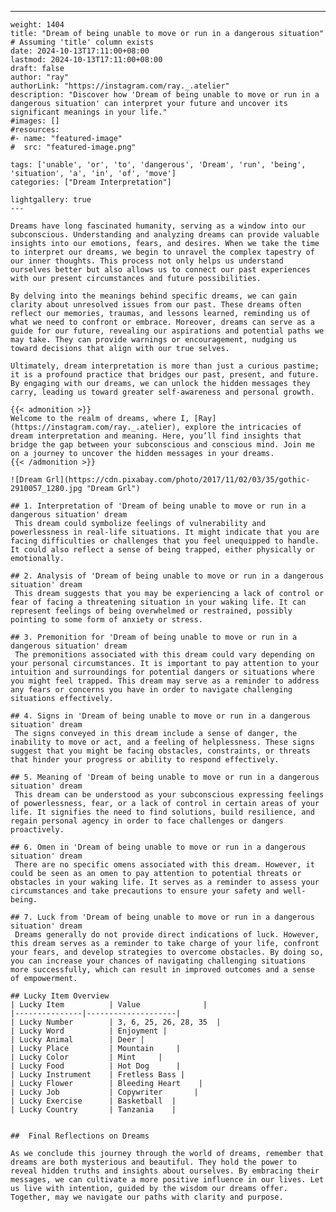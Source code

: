 ---
    weight: 1404
    title: "Dream of being unable to move or run in a dangerous situation"  # Assuming 'title' column exists
    date: 2024-10-13T17:11:00+08:00
    lastmod: 2024-10-13T17:11:00+08:00
    draft: false
    author: "ray"
    authorLink: "https://instagram.com/ray._.atelier"
    description: "Discover how 'Dream of being unable to move or run in a dangerous situation' can interpret your future and uncover its significant meanings in your life."
    #images: []
    #resources:
    #- name: "featured-image"
    #  src: "featured-image.png"
    
    tags: ['unable', 'or', 'to', 'dangerous', 'Dream', 'run', 'being', 'situation', 'a', 'in', 'of', 'move']
    categories: ["Dream Interpretation"]
    
    lightgallery: true
    ---
    
    Dreams have long fascinated humanity, serving as a window into our subconscious. Understanding and analyzing dreams can provide valuable insights into our emotions, fears, and desires. When we take the time to interpret our dreams, we begin to unravel the complex tapestry of our inner thoughts. This process not only helps us understand ourselves better but also allows us to connect our past experiences with our present circumstances and future possibilities.
    
    By delving into the meanings behind specific dreams, we can gain clarity about unresolved issues from our past. These dreams often reflect our memories, traumas, and lessons learned, reminding us of what we need to confront or embrace. Moreover, dreams can serve as a guide for our future, revealing our aspirations and potential paths we may take. They can provide warnings or encouragement, nudging us toward decisions that align with our true selves.
    
    Ultimately, dream interpretation is more than just a curious pastime; it is a profound practice that bridges our past, present, and future. By engaging with our dreams, we can unlock the hidden messages they carry, leading us toward greater self-awareness and personal growth.
    
    {{< admonition >}}
    Welcome to the realm of dreams, where I, [Ray](https://instagram.com/ray._.atelier), explore the intricacies of dream interpretation and meaning. Here, you’ll find insights that bridge the gap between your subconscious and conscious mind. Join me on a journey to uncover the hidden messages in your dreams.
    {{< /admonition >}}
    
    ![Dream Grl](https://cdn.pixabay.com/photo/2017/11/02/03/35/gothic-2910057_1280.jpg "Dream Grl")
    
    ## 1. Interpretation of 'Dream of being unable to move or run in a dangerous situation' dream
     This dream could symbolize feelings of vulnerability and powerlessness in real-life situations. It might indicate that you are facing difficulties or challenges that you feel unequipped to handle. It could also reflect a sense of being trapped, either physically or emotionally.
    
    ## 2. Analysis of 'Dream of being unable to move or run in a dangerous situation' dream
     This dream suggests that you may be experiencing a lack of control or fear of facing a threatening situation in your waking life. It can represent feelings of being overwhelmed or restrained, possibly pointing to some form of anxiety or stress.
    
    ## 3. Premonition for 'Dream of being unable to move or run in a dangerous situation' dream
     The premonitions associated with this dream could vary depending on your personal circumstances. It is important to pay attention to your intuition and surroundings for potential dangers or situations where you might feel trapped. This dream may serve as a reminder to address any fears or concerns you have in order to navigate challenging situations effectively.
    
    ## 4. Signs in 'Dream of being unable to move or run in a dangerous situation' dream
     The signs conveyed in this dream include a sense of danger, the inability to move or act, and a feeling of helplessness. These signs suggest that you might be facing obstacles, constraints, or threats that hinder your progress or ability to respond effectively.
    
    ## 5. Meaning of 'Dream of being unable to move or run in a dangerous situation' dream
     This dream can be understood as your subconscious expressing feelings of powerlessness, fear, or a lack of control in certain areas of your life. It signifies the need to find solutions, build resilience, and regain personal agency in order to face challenges or dangers proactively.
    
    ## 6. Omen in 'Dream of being unable to move or run in a dangerous situation' dream
     There are no specific omens associated with this dream. However, it could be seen as an omen to pay attention to potential threats or obstacles in your waking life. It serves as a reminder to assess your circumstances and take precautions to ensure your safety and well-being.
    
    ## 7. Luck from 'Dream of being unable to move or run in a dangerous situation' dream
     Dreams generally do not provide direct indications of luck. However, this dream serves as a reminder to take charge of your life, confront your fears, and develop strategies to overcome obstacles. By doing so, you can increase your chances of navigating challenging situations more successfully, which can result in improved outcomes and a sense of empowerment.
    
    ## Lucky Item Overview
    | Lucky Item          | Value              |
    |---------------|--------------------|
    | Lucky Number        | 3, 6, 25, 26, 28, 35  |
    | Lucky Word          | Enjoyment |
    | Lucky Animal        | Deer |
    | Lucky Place         | Mountain     |
    | Lucky Color         | Mint     |
    | Lucky Food          | Hot Dog      |
    | Lucky Instrument    | Fretless Bass |
    | Lucky Flower        | Bleeding Heart    |
    | Lucky Job           | Copywriter       |
    | Lucky Exercise      | Basketball  |
    | Lucky Country       | Tanzania    |
    
    
    ##  Final Reflections on Dreams
    
    As we conclude this journey through the world of dreams, remember that dreams are both mysterious and beautiful. They hold the power to reveal hidden truths and insights about ourselves. By embracing their messages, we can cultivate a more positive influence in our lives. Let us live with intention, guided by the wisdom our dreams offer. Together, may we navigate our paths with clarity and purpose.
    